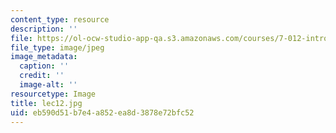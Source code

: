 ```yaml
---
content_type: resource
description: ''
file: https://ol-ocw-studio-app-qa.s3.amazonaws.com/courses/7-012-introduction-to-biology-fall-2004/eb590d51b7e4a852ea8d3878e72bfc52_lec12.jpg
file_type: image/jpeg
image_metadata:
  caption: ''
  credit: ''
  image-alt: ''
resourcetype: Image
title: lec12.jpg
uid: eb590d51-b7e4-a852-ea8d-3878e72bfc52
---
```


